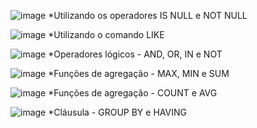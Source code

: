 


![image](https://github.com/user-attachments/assets/6da8681a-1d5e-4bdb-b2ec-0ca26992c288)
*Utilizando os operadores IS NULL e NOT NULL

![image](https://github.com/user-attachments/assets/54438b74-0ccc-48dc-8a4e-edf2e8e6b694)
*Utilizando o comando LIKE

![image](https://github.com/user-attachments/assets/08e3910f-5900-47ff-929f-d70c8df791ce)
*Operadores lógicos - AND, OR, IN e NOT

![image](https://github.com/user-attachments/assets/02ab5768-5956-4848-bf2b-d169ef05f9dd)
*Funções de agregação - MAX, MIN e SUM

![image](https://github.com/user-attachments/assets/7fbc7fa3-6b7a-497b-8a01-99d3f94a62d6)
*Funções de agregação - COUNT e AVG

![image](https://github.com/user-attachments/assets/e5bd7777-2e54-4aa6-a41c-86a4b19967b6)
*Cláusula - GROUP BY e HAVING
